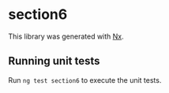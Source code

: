 # section6

This library was generated with [Nx](https://nx.dev).

## Running unit tests

Run `ng test section6` to execute the unit tests.

